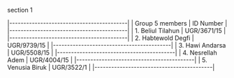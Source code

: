section 1

|------------------------------------------|
| Group 5 members        |    ID Number    |
|------------------------------------------|
| 1. Beliul Tilahun      |    UGR/3671/15  |
|------------------------------------------|
| 2. Habtewold Degfi     |    UGR/9739/15  |
|------------------------------------------|
| 3. Hawi Andarsa        |    UGR/5508/15  |
|------------------------------------------|
| 4. Nesrellah Adem      |    UGR/4004/15  |
|------------------------------------------|
| 5. Venusia Biruk       |    UGR/3522/1   |
|------------------------------------------|
 
